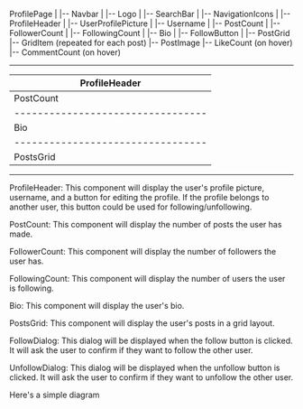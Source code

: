ProfilePage
|
|-- Navbar
|   |-- Logo
|   |-- SearchBar
|   |-- NavigationIcons
|
|-- ProfileHeader
|   |-- UserProfilePicture
|   |-- Username
|   |-- PostCount
|   |-- FollowerCount
|   |-- FollowingCount
|
|-- Bio
|
|-- FollowButton
|
|-- PostGrid
    |-- GridItem (repeated for each post)
        |-- PostImage
        |-- LikeCount (on hover)
        |-- CommentCount (on hover)


-----------------------------------
| ProfileHeader                   |
|---------------------------------|
| PostCount | FollowerCount | FollowingCount |
|---------------------------------|
| Bio                             |
|---------------------------------|
| PostsGrid                       |
-----------------------------------

ProfileHeader: This component will display the user's profile picture, username, and a button for editing the profile. If the profile belongs to another user, this button could be used for following/unfollowing.

PostCount: This component will display the number of posts the user has made.

FollowerCount: This component will display the number of followers the user has.

FollowingCount: This component will display the number of users the user is following.

Bio: This component will display the user's bio.

PostsGrid: This component will display the user's posts in a grid layout.

FollowDialog: This dialog will be displayed when the follow button is clicked. It will ask the user to confirm if they want to follow the other user.

UnfollowDialog: This dialog will be displayed when the unfollow button is clicked. It will ask the user to confirm if they want to unfollow the other user.

Here's a simple diagram